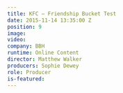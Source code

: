 ```yaml
---
title: KFC — Friendship Bucket Test
date: 2015-11-14 13:35:00 Z
position: 9
image: 
video: 
company: BBH
runtime: Online Content
director: Matthew Walker
producers: Sophie Dewey
role: Producer
is-featured: 
---
```


